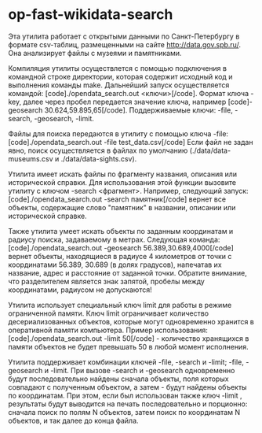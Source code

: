 # op-fast-wikidata-search
Эта утилита работает с открытыми данными по Санкт-Петербургу в формате csv-таблиц,
размещенными на сайте http://data.gov.spb.ru/. Она анализирует файлы с музеями и памятниками.

Компиляция утилиты осуществлется с помощью подключения в командной строке директории,
которая содержит исходный код и выполнения команды make. Дальнейший запуск осуществляется командой:
[code]./opendata_search.out <ключи>[/code]. Формат ключа -key, далее через пробел передается
значение ключа, например [code]-geosearch 30.624,59.895,65[/code].
Поддерживаемые ключи: -file, -search, -geosearch, -limit.

Файлы для поиска передаются в утилиту с помощью ключа -file:
[code]./opendata_search.out -file test_data.csv[/code]
Если файл не задан явно, поиск осуществляется в файлах по умолчанию (./data/data-museums.csv
и ./data/data-sights.csv).

Утилита имеет искать файлы по фрагменту названия, описания или исторической справки.
Для использования этой функции вызовите утилиту с ключом -search <фрагмент>.
Например, следующий запуск: [code]./opendata_search.out -search памятник[/code]
вернет все объекты, содержащие слово "памятник" в  названии, описании или исторической справке.

Также утилита умеет искать объекты по заданным координатам и радиусу поиска, задаваемому в метрах.
Следующая команда: [code]./opendata_search.out -geosearch 56.389,30.689,4000[/code]
вернет объекты, находящиеся в радиусе 4 километров от точки с координатами 56.389, 30.689 (в долях
градусов), напечатав их название, адрес и расстояние от заданной точки.
Обратите внимание, что разделителем является знак запятой, пробелы между координатами, радиусом не
допускаются!

Утилита использует специальный ключ limit для работы в режиме ограниченной памяти. Ключ limit ограничивает количество десериализованных объектов, которые могут одновременно
хранится в оперативной памяти компьютера.
Пример использования: [code]./opendata_search.out -limit 50[/code] - количество хранящихся в памяти
объектов не будет превышать 50 в любой момент исполнения.

Утилита поддерживает комбинации ключей -file, -search и -limit; -file, -geosearch и -limit.
При вызове -search и -geosearch одновременно будут последовательно найдены сначала объекты, поля которых совпадают с полученным объектом, а затем - будут найдены объекты по координатам.
При этом, если был использован также ключ -limit <N>, результаты будут выводится на печать
последовательно и порционно:
сначала поиск по полям N объектов, затем поиск по координатам N объектов, и так далее до конца файла.
